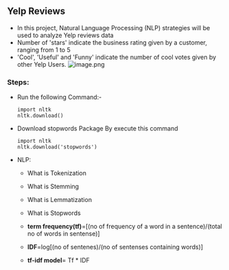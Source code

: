 ## Yelp Reviews
- In this project, Natural Language Processing (NLP) strategies will be used to analyze Yelp reviews data
- Number of 'stars' indicate the business rating given by a customer, ranging from 1 to 5
- 'Cool', 'Useful' and 'Funny' indicate the number of cool votes given by other Yelp Users. 
![image.png](https://upload.wikimedia.org/wikipedia/commons/a/ad/Yelp_Logo.svg)

### Steps:

- Run the following Command:-

  `import nltk` <br/>
  `nltk.download()`
  
- Download stopwords Package By execute this command

   `import nltk`<br/>
   `nltk.download('stopwords')`
- NLP:
  - What is Tokenization
  - What is Stemming
  - What is Lemmatization
  - What is Stopwords
  - **term frequency(tf)**=[(no of frequency of a word in a sentence)/(total no of words in sentense)]

  - **IDF**=log[(no of sentenes)/(no of sentenses containing words)]

  - **tf-idf model**= Tf * IDF


